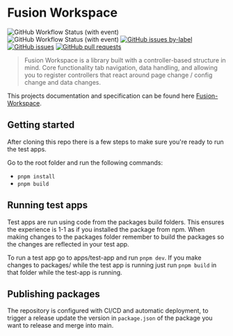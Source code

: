 # Fusion Workspace

![GitHub Workflow Status (with event)](https://img.shields.io/github/actions/workflow/status/equinor/fusion-workspace/ci.yml) 
![GitHub Workflow Status (with event)](https://img.shields.io/github/actions/workflow/status/equinor/fusion-workspace/publish.yml?logo=npm&label=Deployment) 
[![GitHub issues by-label](https://img.shields.io/github/issues/equinor/fusion-workspace/bug?label=%F0%9F%90%9B%20bug%20issues&color=red)](https://github.com/equinor/fusion-workspace/issues?q=is%3Aissue+is%3Aopen+label%3Abug)
[![GitHub issues](https://img.shields.io/github/issues/equinor/fusion-workspace)](https://github.com/equinor/fusion-workspace/issues)
[![GitHub pull requests](https://img.shields.io/github/issues-pr-raw/equinor/fusion-workspace)](https://github.com/equinor/fusion-workspace/pulls)

> Fusion Workspace is a library built with a controller-based structure in mind. Core functionality tab navigation, data handling, and allowing you to register controllers that react around page change / config change and data changes.

This projects documentation and specification can be found here [Fusion-Workspace](https://equinor.github.io/fusion-workspace/).

## Getting started

After cloning this repo there is a few steps to make sure you're ready to run the test apps.

Go to the root folder and run the following commands:

- `pnpm install`
- `pnpm build`

## Running test apps

Test apps are run using code from the packages build folders. This ensures the experience is 1-1 as if you installed the package from npm. When making changes to the packages folder remember to build the packages so the changes are reflected in your test app.

To run a test app go to apps/test-app and run `pnpm dev`. If you make changes to packages/ while the test app is running just run `pnpm build` in that folder while the test-app is running.

## Publishing packages

The repository is configured with CI/CD and automatic deployment, to trigger a release update the version in `package.json` of the package you want to release and merge into main.
